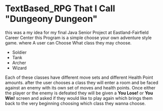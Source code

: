 # TextBased_RPG That I Call "Dungeony Dungeon"
  this was a my idea for my final Java Senior Project at Eastland-Fairfield Career Center
this Program is a simple choose your own adventure style game. where A user can Choose
What class they may choose. 

* Soldier
* Tank
* Archer
* Wizard

Each of these classes have different move sets and different Health Point amounts.
after the user chooses a class they will enter a room and be faced against an enemy with 
its own set of moves and health points. Once either the player or the enemy is defeated they 
will be given a **You Lose!** or **You Win!** screen and asked if they would like to play again
which brings them back to the very beginning choosing which class they wanna choose.
